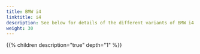 ```yaml
---
title: BMW i4
linktitle: i4
description: See below for details of the different variants of BMW i4
weight: 30
---
```

{{% children description="true" depth="1" %}}

